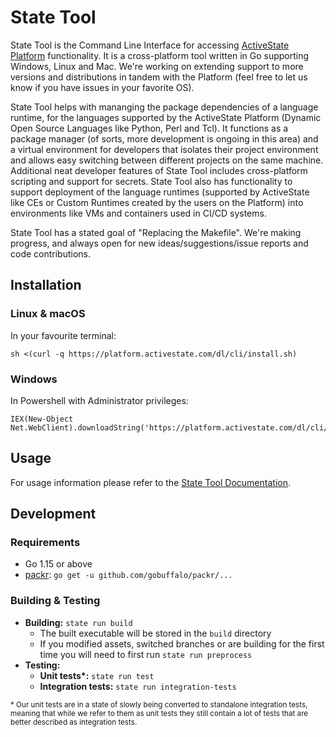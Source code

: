 # State Tool
State Tool is the Command Line Interface for accessing [ActiveState Platform](https://www.activestate.com/products/platform/) functionality. It is a cross-platform tool written in Go supporting Windows, Linux and Mac. We're working on extending support to more  versions and distributions in tandem with the Platform (feel free to let us know if you have issues in your favorite OS). 

State Tool helps with mananging the package dependencies of a language runtime, for the languages supported by the ActiveState Platform (Dynamic Open Source Languages like Python, Perl and Tcl). It functions as a package manager (of sorts, more development is ongoing in this area) and a virtual environment for developers that isolates their project environment and allows easy switching between different projects on the same machine. Additional neat developer features of State Tool includes cross-platform scripting and support for secrets. State Tool also has functionality to support deployment of the language runtimes (supported by ActiveState like CEs or Custom Runtimes created by the users on the Platform) into environments like VMs and containers used in CI/CD systems. 

State Tool has a stated goal of "Replacing the Makefile". We're making progress, and always open for new ideas/suggestions/issue reports and code contributions. 
 
## Installation

### Linux & macOS
In your favourite terminal:

```
sh <(curl -q https://platform.activestate.com/dl/cli/install.sh)
```

### Windows
In Powershell with Administrator privileges:

```
IEX(New-Object Net.WebClient).downloadString('https://platform.activestate.com/dl/cli/install.ps1')
```

## Usage
For usage information please refer to the [State Tool Documentation](http://docs.activestate.com/platform/state/).

## Development

### Requirements
* Go 1.15 or above
* [packr](https://github.com/gobuffalo/packr): `go get -u github.com/gobuffalo/packr/...`

### Building & Testing

* **Building:** `state run build`
  * The built executable will be stored in the `build` directory
  * If you modified assets, switched branches or are building for the first time you will need to first
    run `state run preprocess`
* **Testing:**
  * **Unit tests\*:** `state run test`
  * **Integration tests:** `state run integration-tests`

<sup>
* Our unit tests are in a state of slowly being converted to standalone
 integration tests, meaning that while we refer to them as unit tests
 they still contain a lot of tests that are better described as integration tests.
</sup>

